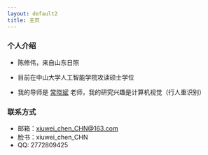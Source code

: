 ```yaml
---
layout: default2
title: 主页
---
```



### 个人介绍

  
* 陈修伟，来自山东日照
  
* 目前在中山大学人工智能学院攻读硕士学位
  
* 我的导师是 [常晓斌](https://xb-chang.github.io/) 老师，我的研究兴趣是计算机视觉（行人重识别）


### 联系方式

* 邮箱：xiuwei_chen_CHN@163.com
* 脸书：xiuwei_chen_CHN
* QQ: 2772809425



